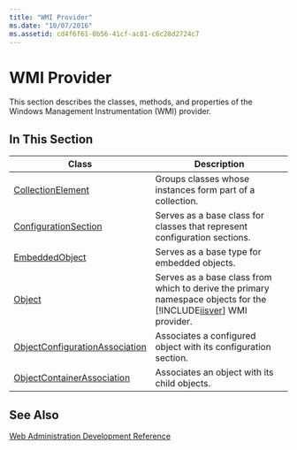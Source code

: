 ```yaml
---
title: "WMI Provider"
ms.date: "10/07/2016"
ms.assetid: cd4f6f61-0b56-41cf-ac81-c6c28d2724c7
---
```

# WMI Provider
This section describes the classes, methods, and properties of the Windows Management Instrumentation (WMI) provider.  
  
## In This Section  
  
|Class|Description|  
|-----------|-----------------|  
|[CollectionElement](../wmi-provider/collectionelement-class.md)|Groups classes whose instances form part of a collection.|  
|[ConfigurationSection](../wmi-provider/configurationsection-class.md)|Serves as a base class for classes that represent configuration sections.|  
|[EmbeddedObject](../wmi-provider/embeddedobject-class.md)|Serves as a base type for embedded objects.|  
|[Object](../wmi-provider/object-class.md)|Serves as a base class from which to derive the primary namespace objects for the [!INCLUDE[iisver](../wmi-provider/includes/iisver-md.md)] WMI provider.|  
|[ObjectConfigurationAssociation](../wmi-provider/objectconfigurationassociation-class.md)|Associates a configured object with its configuration section.|  
|[ObjectContainerAssociation](../wmi-provider/objectcontainerassociation-class.md)|Associates an object with its child objects.|  
  
## See Also  
 [Web Administration Development Reference](https://msdn.microsoft.com/library/91902cbb-3e44-443d-abe7-2088dc2f36a5)
